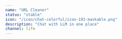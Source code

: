 ```yaml
---
name: "URL Cleaner"
status: "stable"
icon: "/icon/chat-colorful/icon-192-maskable.png"
description: "Chat with LLM in one place"
channel: life
---
```


